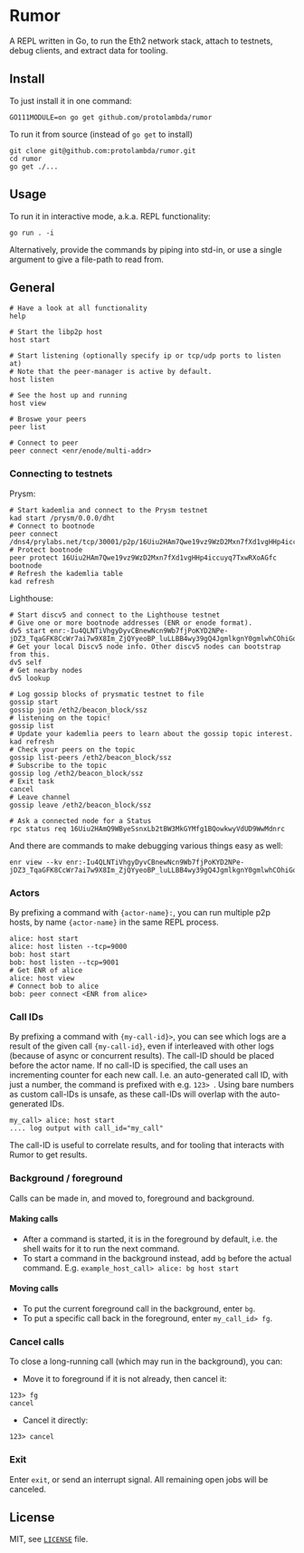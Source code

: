 # Rumor

A REPL written in Go, to run the Eth2 network stack, attach to testnets, debug clients, and extract data for tooling.

## Install

To just install it in one command:

```shell script
GO111MODULE=on go get github.com/protolambda/rumor
```

To run it from source (instead of `go get` to install)

```shell script
git clone git@github.com:protolambda/rumor.git
cd rumor
go get ./...
```

## Usage

To run it in interactive mode, a.k.a. REPL functionality:

```shell script
go run . -i
```

Alternatively, provide the commands by piping into std-in, or use a single argument to give a file-path to read from. 

## General

```shell script
# Have a look at all functionality
help

# Start the libp2p host
host start

# Start listening (optionally specify ip or tcp/udp ports to listen at)
# Note that the peer-manager is active by default.
host listen

# See the host up and running
host view

# Broswe your peers
peer list

# Connect to peer
peer connect <enr/enode/multi-addr>
```

### Connecting to testnets

Prysm:
```shell script
# Start kademlia and connect to the Prysm testnet
kad start /prysm/0.0.0/dht
# Connect to bootnode
peer connect /dns4/prylabs.net/tcp/30001/p2p/16Uiu2HAm7Qwe19vz9WzD2Mxn7fXd1vgHHp4iccuyq7TxwRXoAGfc
# Protect bootnode
peer protect 16Uiu2HAm7Qwe19vz9WzD2Mxn7fXd1vgHHp4iccuyq7TxwRXoAGfc bootnode
# Refresh the kademlia table
kad refresh
```

Lighthouse:
```shell script
# Start discv5 and connect to the Lighthouse testnet
# Give one or more bootnode addresses (ENR or enode format).
dv5 start enr:-Iu4QLNTiVhgyDyvCBnewNcn9Wb7fjPoKYD2NPe-jDZ3_TqaGFK8CcWr7ai7w9X8Im_ZjQYyeoBP_luLLBB4wy39gQ4JgmlkgnY0gmlwhCOhiGqJc2VjcDI1NmsxoQMrmBYg_yR_ZKZKoLiChvlpNqdwXwodXmgw_TRow7RVwYN0Y3CCIyiDdWRwgiMo
# Get your local Discv5 node info. Other discv5 nodes can bootstrap from this.
dv5 self
# Get nearby nodes
dv5 lookup
```

```shell script
# Log gossip blocks of prysmatic testnet to file
gossip start
gossip join /eth2/beacon_block/ssz
# listening on the topic!
gossip list
# Update your kademlia peers to learn about the gossip topic interest.
kad refresh
# Check your peers on the topic
gossip list-peers /eth2/beacon_block/ssz
# Subscribe to the topic
gossip log /eth2/beacon_block/ssz
# Exit task
cancel
# Leave channel
gossip leave /eth2/beacon_block/ssz

# Ask a connected node for a Status
rpc status req 16Uiu2HAmQ9WByeSsnxLb2tBW3MkGYMfg1BQowkwyVdUD9WwMdnrc
```

And there are commands to make debugging various things easy as well:
```
enr view --kv enr:-Iu4QLNTiVhgyDyvCBnewNcn9Wb7fjPoKYD2NPe-jDZ3_TqaGFK8CcWr7ai7w9X8Im_ZjQYyeoBP_luLLBB4wy39gQ4JgmlkgnY0gmlwhCOhiGqJc2VjcDI1NmsxoQMrmBYg_yR_ZKZKoLiChvlpNqdwXwodXmgw_TRow7RVwYN0Y3CCIyiDdWRwgiMo
```

### Actors

By prefixing a command with `{actor-name}:`, you can run multiple p2p hosts, by name `{actor-name}` in the same REPL process.

```
alice: host start
alice: host listen --tcp=9000
bob: host start
bob: host listen --tcp=9001
# Get ENR of alice
alice: host view
# Connect bob to alice
bob: peer connect <ENR from alice>
```

### Call IDs

By prefixing a command with `{my-call-id}>`, you can see which logs are a result of the given call `{my-call-id}`,
 even if interleaved with other logs (because of async or concurrent results).
The call-ID should be placed before the actor name.
If no call-ID is specified, the call uses an incrementing counter for each new call. I.e. an auto-generated call ID, with just a number, the command is prefixed with e.g. `123> `.
Using bare numbers as custom call-IDs is unsafe, as these call-IDs will overlap with the auto-generated IDs.

```
my_call> alice: host start
.... log output with call_id="my_call"
```

The call-ID is useful to correlate results, and for tooling that interacts with Rumor to get results. 

### Background / foreground

Calls can be made in, and moved to, foreground and background.

#### Making calls
 
- After a command is started, it is in the foreground by default, i.e. the shell waits for it to run the next command.
- To start a command in the background instead, add `bg` before the actual command. E.g. `example_host_call> alice: bg host start`

#### Moving calls

- To put the current foreground call in the background, enter `bg`.
- To put a specific call back in the foreground, enter `my_call_id> fg`.

### Cancel calls

To close a long-running call (which may run in the background), you can:
- Move it to foreground if it is not already, then cancel it:
```
123> fg
cancel
```
- Cancel it directly:
```
123> cancel
```

### Exit

Enter `exit`, or send an interrupt signal.
All remaining open jobs will be canceled.

## License

MIT, see [`LICENSE`](./LICENSE) file.
